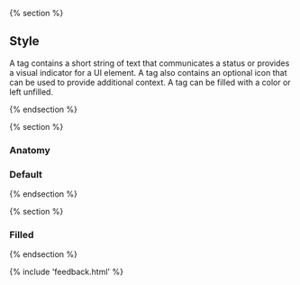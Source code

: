 {% section %}
## Style

A tag contains a short string of text that communicates a status or provides a visual indicator for a UI element.  A tag also contains an optional icon that can be used to provide additional context. A tag can be filled with a color or left unfilled.

{% endsection %}

{% section %} 

### Anatomy

### Default

{% endsection %}

{% section %}

### Filled

{% endsection %}

{% include 'feedback.html' %}